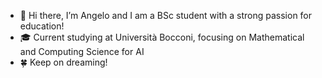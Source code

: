 - 👋 Hi there, I’m Angelo
and I am a BSc student with a strong passion for education!
- 🎓 Current studying at Università Bocconi, focusing on Mathematical and Computing Science for AI
- 🍀 Keep on dreaming!

<!---
casafeng/casafeng is a ✨ special ✨ repository because its `README.md` (this file) appears on your GitHub profile.
You can click the Preview link to take a look at your changes.
--->
